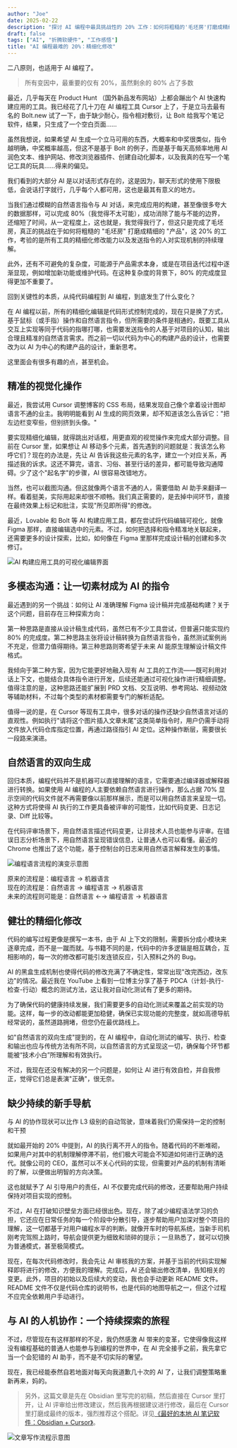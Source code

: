 ```yaml
---
author: "Joe"
date: 2025-02-22
description: "探讨 AI 编程中最具挑战性的 20% 工作：如何将粗糙的'毛坯房'打磨成精细的'产品'，以及在这个过程中的关键考验和未来展望"
draft: false
tags: ["AI", "折腾软硬件", "工作感悟"]
title: "AI 编程最难的 20%：精细化修改"
---
```


二八原则，也适用于 AI 编程了。

> 所有变因中，最重要的仅有 20%，虽然剩余的 80% 占了多数

最近，几乎每天在 Product Hunt （国外新品发布网站）上都会蹦出个 AI 快速构建应用的工具。我已经花了几十刀在 AI 编程工具 Cursor 上了，于是立马去最有名的 Bolt.new 试了一下，由于缺少耐心，指令相对敷衍，让 Bolt 给我写个笔记软件，结果，只生成了一个空白页面……

虽然我想说，如果希望 AI 生成一个立马可用的东西，大概率和中奖很类似，指令越明确，中奖概率越高，但这不是基于 Bolt 的例子，而是基于每天高频率地用 AI 润色文本、维护网站、修改浏览器插件、创建自动化脚本，以及我真的在写一个笔记工具的玩具……得来的偏见。

我们看到的大部分 AI 是以对话形式存在的，这是因为，聊天形式的使用下限极低，会说话打字就行，几乎每个人都可用，这也是最其有意义的地方。

当我们通过模糊的自然语言指令与 AI 对话，来完成应用的构建，甚至像很多夸大的数据那样，可以完成 80%（我觉得不太可能），成功消除了能与不能的边界，还缩短了时间，从一定程度上，这也就是，我觉得我行了，但这只是完成了毛坯房，真正的挑战在于如何将粗糙的 "毛坯房" 打磨成精细的 "产品"，这 20% 的工作，考验的是所有工具的精细化修改能力以及发送指令的人对实现机制的持续理解。

此外，还有不可避免的复杂度，可能源于产品需求本身，或是在项目迭代过程中逐渐显现，例如增加新功能或维护代码。在这种复杂度的背景下，80% 的完成度显得更加不重要了。

回到关键性的本质，从纯代码编程到 AI 编程，到底发生了什么变化？

在 AI 编程以前，所有的精细化编辑是代码形式控制完成的，现在只是换了方式，基于鼠标（或手指）操作和自然语言指令，但所需要的条件是相通的，既要工具从交互上实现等同于代码的指哪打哪，也需要发送指令的人基于对项目的认知，输出合理且精准的自然语言需求。而之前一切以代码为中心的构建产品的设计，也需要改为以 AI 为中心的构建产品的设计，重新思考。

这里面会有很多有趣的点，甚至机会。

## 精准的视觉化操作

最近，我尝试用 Cursor 调整博客的 CSS 布局，结果发现自己像个拿着设计图却语言不通的业主。我明明能看到 AI 生成的网页效果，却不知道该怎么告诉它："把左边栏变窄些，但别挤到头像。"

要实现精细化编辑，就得跳出对话框，用更直观的视觉操作来完成大部分调整。目前在 Cursor 里，如果想让 AI 移动多个元素，首先遇到的问题就是：我该怎么称呼它们？现在的办法是，先让 AI 告诉我这些元素的名字，建立一个对应关系，再描述我的诉求。这还不算完，语言、习俗、甚至行话的差异，都可能导致沟通障碍。少了这个"起名字"的步骤，AI 很容易改错地方。

当然，也可以截图沟通。但这就像两个语言不通的人，需要借助 AI 助手来翻译一样。看着挺美，实际用起来却很不顺畅。我们真正需要的，是去掉中间环节，直接在最终效果上标记和批注，实现"所见即所得"的修改。

最近，Lovable 和 Bolt 等 AI 构建应用工具，都在尝试将代码编辑可视化，就像 Figma 那样，直接编辑选中的元素。不过，如何把选择和指令精准地关联起来，还需要更多的设计探索，比如，如何像在 Figma 里那样完成设计稿的创建和多次修订。

![AI 构建应用工具的可视化编辑界面](/images/posts/ai-programming-the-hardest-20-percent/visual-editing-interface.webp)

## 多模态沟通：让一切素材成为 AI 的指令

最近遇到的另一个挑战：如何让 AI 准确理解 Figma 设计稿并完成基础构建？关于这个问题，目前存在三种探索方向：

第一种思路是直接从设计稿生成代码，虽然已有不少工具尝试，但普遍只能实现约 80% 的完成度。第二种思路主张将设计稿转换为自然语言指令，虽然测试案例尚不充足，但潜力值得期待。第三种思路则寄希望于未来 AI 能原生理解设计稿文件格式。

我倾向于第二种方案，因为它能更好地融入现有 AI 工具的工作流——既可利用对话上下文，也能结合具体指令进行开发，后续还能通过可视化操作进行精细调整。值得注意的是，这种思路还能扩展到 PRD 文档、交互说明、参考网站、视频动效等辅助材料，不过每个类型的素材都需要专门的解析适配。

值得一说的是，在 Cursor 等现有工具中，很多对话的操作还缺少自然语言对话的直观性。例如执行"请将这个图片插入文章末尾"这类简单指令时，用户仍需手动将文件放入代码仓库指定位置，再通过路径指引 AI 定位。这种操作断层，需要很长一段路来演进。

## 自然语言的双向生成

回归本质，编程代码并不是机器可以直接理解的语言，它需要通过编译器或解释器进行转换。如果使用 AI 编程的人主要依赖自然语言进行操作，那么占据 70% 显示空间的代码文件就不再需要像以前那样展示，而是可以用自然语言来呈现一切。这种方式将使得 AI 执行的工作更具备被评审的可能性，比如代码变更、日志记录、Diff 比较等。

在代码评审场景下，用自然语言描述代码变更，让非技术人员也能参与评审。在错误日志分析场景下，用自然语言呈现错误信息，让普通人也可以看懂。最近的 Chrome 也推出了这个功能，基于控制台的日志来用自然语言解释发生的事情。

![编程语言流程的演变示意图](/images/posts/ai-programming-the-hardest-20-percent/programming-language-evolution.webp)

原来的流程是：编程语言 → 机器语言  
现在的流程是：自然语言 → 编程语言 → 机器语言  
未来的流程则可能是：自然语言 ←→ 编程语言 → 机器语言

## 健壮的精细化修改

代码的编写过程更像是撰写一本书，由于 AI 上下文的限制，需要拆分成小模块来逐章完成，而不是一蹴而就。与书籍不同的是，代码中的许多逻辑是相互耦合，互相影响的，每一次的修改都可能引发连锁反应，引入预料之外的 Bug。

AI 的黑盒生成机制也使得代码的修改充满了不确定性，常常出现"改完西边，改东边"的情况。最近我在 YouTube 上看到一位博主分享了基于 PDCA（计划-执行-检查-行动）概念的测试方法，这让我对自动化测试有了更多的期待。

为了确保代码的健康持续发展，我们需要更多的自动化测试来覆盖之前实现的功能。这样，每一步的改动都能更加稳健，确保已实现功能的完整度，就如高德导航经常说的，虽然道路拥堵，但您仍在最优路线上。

如"自然语言的双向生成"提到的，在 AI 编程中，自动化测试的编写、执行、检查和输出也应与传统方法有所不同，以自然语言的方式呈现这一切，确保每个环节都能被“技术小白”所理解和有效执行。

不过，我现在还没有解决的另一个问题是，如何让 AI 进行有效自检，并自我修正，觉得它们总是表演"正确"，很无奈。

## 缺少持续的新手导航

与 AI 的协作现状可以比作 L3 级别的自动驾驶，意味着我们仍需保持一定的控制和干预

就如最开始的 20% 中提到，AI 的执行离不开人的指令。随着代码的不断堆砌，如果用户对其中的机制理解停滞不前，他们极大可能会不知道如何进行正确的迭代。就像公司的 CEO，虽然可以不关心代码的实现，但需要对产品的机制有清晰的了解，以便做出明智的方向决策。

这也就赋予了 AI 引导用户的责任，AI 不仅要完成代码的修改，还要帮助用户持续保持对项目实现的控制。

不过，AI 在打破知识壁垒方面已经很出色。现在，除了减少编程语法学习的负担，它还应在日常任务的每一个阶段中分散引导，逐步帮助用户加深对整个项目的理解，这一切都基于对用户编程水平的判断。就像开车时的导航系统，当新手司机刚考完驾照上路时，导航会提供更为细致和琐碎的提示；一旦熟悉了，就可以切换为普通模式，甚至极简模式。

现在，在每次代码修改时，我会先让 AI 审核我的方案，并基于当前的代码实现解释即将进行的修改，方便我的理解。完成后，AI 还会输出修改清单，告知相关的变更。此外，项目的初始以及后续大的变动，我也会手动更新 README 文件。README 文件不仅是代码仓库的说明书，也是代码的地图导航之一，但这个过程不应完全依赖用户手动进行。

## 与 AI 的人机协作：一个持续探索的旅程

不过，尽管现在有这样那样的不足，我仍然感激 AI 带来的变革，它使得像我这样没有编程基础的普通人也能参与到编程的世界中，在 AI 完全接手之前，我先拿它当一个会犯错的 AI 助手，而不是不切实际的奢望。

现在，我已经能泰然自若地面对每天向我道歉几十次的 AI 了，让我们调整策略重新再来，妈的。

> 另外，这篇文章是先在 Obsidian 里写完的初稿，然后直接在 Cursor 里打开，让 AI 评审给出修改建议，然后我再根据建议进行修改，最后在 Cursor 里打磨成最终的版本，强烈推荐这个搭配。详见[《最好的本地 AI 笔记软件：Obsidian + Cursor》](/posts/best-local-ai-note-taking-tools)。

![文章写作流程示意图](/images/posts/ai-programming-the-hardest-20-percent/writing-process.webp) 